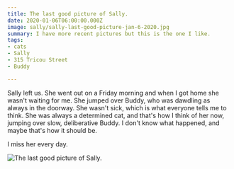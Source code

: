 ```yaml
---
title: The last good picture of Sally.
date: 2020-01-06T06:00:00.000Z
image: sally/sally-last-good-picture-jan-6-2020.jpg
summary: I have more recent pictures but this is the one I like.
tags: 
- cats
- Sally
- 315 Tricou Street
- Buddy

---
```

  Sally left us. She went out on a Friday morning and when I got home she wasn't waiting for me.
  She jumped over Buddy, who was dawdling as always in the doorway. She wasn't sick, which is what everyone tells me to think.
  She was always a determined cat, and that's how I think of her now, jumping over slow, deliberative Buddy.
  I don't know what happened, and maybe that's how it should be.

  I miss her every day.

![The last good picture of Sally.](/static/img/sally/sally-last-good-picture-jan-6-2020.jpg)